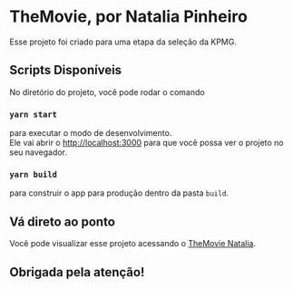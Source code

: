 # TheMovie, por Natalia Pinheiro

Esse projeto foi criado para uma etapa da seleção da KPMG.

## Scripts Disponíveis

No diretório do projeto, você pode rodar o comando

### `yarn start`

para executar o modo de desenvolvimento.\
Ele vai abrir o [http://localhost:3000](http://localhost:3000) para que você possa ver o projeto no seu navegador.

### `yarn build`

para construir o app para produção dentro da pasta `build`.

## Vá direto ao ponto

Você pode visualizar esse projeto acessando o [TheMovie Natalia](https://themovienataliapinheiro.netlify.app/).

## Obrigada pela atenção!
